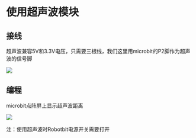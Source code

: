 # 使用超声波模块

## 接线

超声波兼容5V和3.3V电压，只需要三根线，我们这里用microbit的P2脚作为超声波的信号脚

![](https://s2.ax1x.com/2019/09/02/n9xaJs.jpg)

## 编程  

microbit点阵屏上显示超声波距离  

![](https://s2.ax1x.com/2019/09/02/n9xtoQ.jpg)

 

注：使用超声波时Robotbit电源开关需要打开